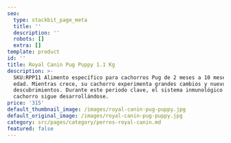 ```yaml
---
seo:
  type: stackbit_page_meta
  title: ''
  description: ''
  robots: []
  extra: []
template: product
id: ''
title: Royal Canin Pug Puppy 1.1 Kg
description: >-
  SKU:RPP11 Alimento específico para cachorros Pug de 2 meses a 10 meses de
  edad. Mientras crece, su cachorro experimenta grandes cambios y nuevos
  descubrimientos. Durante este periodo clave, el sistema inmunológico del
  cachorro sigue desarrollándose.
price: '315'
default_thumbnail_image: /images/royal-canin-pug-puppy.jpg
default_original_image: /images/royal-canin-pug-puppy.jpg
category: src/pages/category/perros-royal-canin.md
featured: false
---
```

